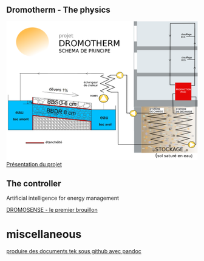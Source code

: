 ## Dromotherm - The physics

![le principe](doc/dromotherm_b.png)
[Présentation du projet](doc/Clermont-co_Cerema_dromotherm.pdf)

## The controller
Artificial intelligence for energy management

[DROMOSENSE - le premier brouillon](doc/smart_grid_version_test_15_01_2017.pdf)

# miscellaneous

[produire des documents tek sous github avec pandoc](doc/pandoc_tek_producing.md)

